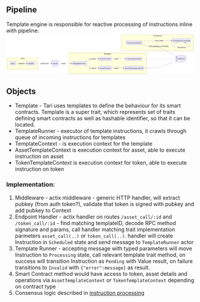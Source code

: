 ## Pipeline

Template engine is responsible for reactive processing of instructions inline with pipeline:
![Instructions pipeline MVP](../instructions/pipeline.mmd.svg)

## Objects

- Template - Tari uses templates to define the behaviour for its smart contracts. Template is a super trait, which represents set of traits defining smart contracts as well as hashable identifier, so that it can be located.
- TemplateRunner - executor of template instructions, it crawls through queue of incoming instructions for templates
- TemplateContext - is execution context for the template
- AssetTemplateContext is execution context for asset, able to execute instruction on asset
- TokenTemplateContext is execution context for token, able to execute instruction on token

### Implementation:

1. Middleware - actix middleware - generic HTTP handler, will extract pubkey (from auth token?), validate that token is signed with pubkey and add pubkey to Context
2. Endpoint Handler - actix handler on routes `/asset_call/:id` and `/token_call/:id` - find matching templateID, decode RPC method signature and params, call handler matching trait implementation parmeters `asset_call(..)` or `token_call(..)`. handler will create Instruction in `Scheduled` state and send message to `TemplateRunner` actor
3. Template Runner - accepting message with typed parameters will move Instruction to `Processing` state, call relevant template trait method, on success will transition Instruction as `Pending` with Value result, on failure transitions to `Invalid` with `{"error":message}` as result.
4. Smart Contract method would have access to token, asset details and operations via `AssetTemplateContext` or `TokenTemplateContext` depending on contract type
5. Consensus logic described in [instruction processing](../INSTRUCTION_PROCESSING.md)